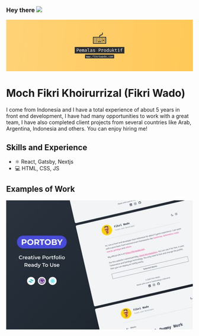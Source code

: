 ### Hey there <img src="https://media.giphy.com/media/hvRJCLFzcasrR4ia7z/giphy.gif" width="25">
![Fikri Wado](https://github.com/fikriwado/fikriwado/blob/main/assets/banner.jpg)

# Moch Fikri Khoirurrizal (Fikri Wado)
I come from Indonesia and I have a total experience of about 5 years in front end development, I have had many opportunities to work with a great team, I have also completed client projects from several countries like Arab, Argentina, Indonesia and others. You can enjoy hiring me!

## Skills and Experience
* ⚛ React, Gatsby, Nextjs
* 💻 HTML, CSS, JS

## Examples of Work
<img src="https://github.com/fikriwado/fikriwado/blob/main/assets/portoby.jpg" width="512">
